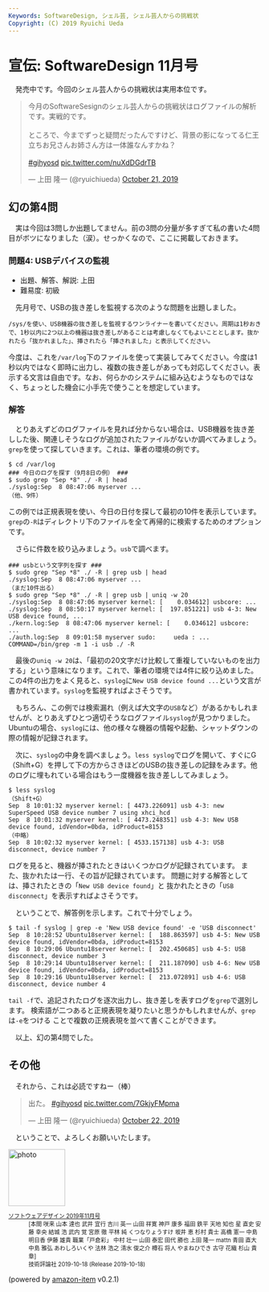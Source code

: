 ```yaml
---
Keywords: SoftwareDesign, シェル芸, シェル芸人からの挑戦状
Copyright: (C) 2019 Ryuichi Ueda
---
```


# 宣伝: SoftwareDesign 11月号

　発売中です。今回のシェル芸人からの挑戦状は実用本位です。

<blockquote class="twitter-tweet"><p lang="ja" dir="ltr">今月のSoftwareSesignのシェル芸人からの挑戦状はログファイルの解析です。実戦的です。<br><br>ところで、今までずっと疑問だったんですけど、背景の影になってる仁王立ちお兄さんお姉さん方は一体誰なんすかね？<br><br> <a href="https://twitter.com/hashtag/gihyosd?src=hash&amp;ref_src=twsrc%5Etfw">#gihyosd</a> <a href="https://t.co/nuXdDGdrTB">pic.twitter.com/nuXdDGdrTB</a></p>&mdash; 上田 隆一 (@ryuichiueda) <a href="https://twitter.com/ryuichiueda/status/1186264390657441792?ref_src=twsrc%5Etfw">October 21, 2019</a></blockquote> <script async src="https://platform.twitter.com/widgets.js" charset="utf-8"></script>


## 幻の第4問

　実は今回は3問しか出題してません。前の3問の分量が多すぎて私の書いた4問目がボツになりました（涙）。せっかくなので、ここに掲載しておきます。


### 問題4: USBデバイスの監視

* 出題、解答、解説: 上田
* 難易度: 初級

　先月号で、USBの抜き差しを監視する次のような問題を出題しました。

```
/sys/を使い、USB機器の抜き差しを監視するワンライナーを書いてください。周期は1秒おきで、1秒以内に2つ以上の機器は抜き差しがあることは考慮しなくてもよいこととします。抜かれたら「抜かれました」、挿されたら「挿されました」と表示してください。
```

今度は、これを`/var/log`下のファイルを使って実装してみてください。今度は1秒以内ではなく即時に出力し、複数の抜き差しがあっても対応してください。表示する文言は自由です。なお、何らかのシステムに組み込むようなものではなく、ちょっとした機会に小手先で使うことを想定しています。


### 解答

　とりあえずどのログファイルを見れば分からない場合は、USB機器を抜き差しした後、関連しそうなログが追加されたファイルがないか調べてみましょう。`grep`を使って探していきます。これは、筆者の環境の例です。

```
$ cd /var/log
### 今日のログを探す（9月8日の例） ###
$ sudo grep "Sep *8" ./ -R | head
./syslog:Sep  8 08:47:06 myserver ...
（他、9件）
```

この例では正規表現を使い、今日の日付を探して最初の10件を表示しています。
`grep`の`-R`はディレクトリ下のファイルを全て再帰的に検索するためのオプションです。


　さらに件数を絞り込みましょう。`usb`で調べます。

```
### usbという文字列を探す ###
$ sudo grep "Sep *8" ./ -R | grep usb | head
./syslog:Sep  8 08:47:06 myserver ...
（まだ10件出る）
$ sudo grep "Sep *8" ./ -R | grep usb | uniq -w 20
./syslog:Sep  8 08:47:06 myserver kernel: [    0.034612] usbcore: ...
./syslog:Sep  8 08:50:17 myserver kernel: [  197.851221] usb 4-3: New USB device found, ...
./kern.log:Sep  8 08:47:06 myserver kernel: [    0.034612] usbcore: ...
./auth.log:Sep  8 09:01:58 myserver sudo:     ueda : ... COMMAND=/bin/grep -m 1 -i usb ./ -R
```

　最後の`uniq -w 20`は、「最初の20文字だけ比較して重複していないものを出力する」という意味になります。これで、筆者の環境では4件に絞り込めました。この4件の出力をよく見ると、`syslog`に`New USB device found ...`という文言が書かれています。`syslog`を監視すればよさそうです。

　もちろん、この例では検索漏れ（例えば大文字の`USB`など）があるかもしれませんが、とりあえずひとつ適切そうなログファイル`syslog`が見つかりました。Ubuntuの場合、`syslog`には、他の様々な機器の情報や起動、シャットダウンの際の情報が記録されます。


　次に、`syslog`の中身を調べましょう。`less syslog`でログを開いて、すぐにG（Shift+G）を押して下の方からさきほどのUSBの抜き差しの記録をみます。他のログに埋もれている場合はもう一度機器を抜き差ししてみましょう。

```
$ less syslog
（Shift+G） 
Sep  8 10:01:32 myserver kernel: [ 4473.226091] usb 4-3: new SuperSpeed USB device number 7 using xhci_hcd
Sep  8 10:01:32 myserver kernel: [ 4473.248351] usb 4-3: New USB device found, idVendor=0bda, idProduct=8153
（中略）
Sep  8 10:02:32 myserver kernel: [ 4533.157138] usb 4-3: USB disconnect, device number 7
```

ログを見ると、機器が挿されたときはいくつかログが記録されています。
また、抜かれたは一行、その旨が記録されています。
問題に対する解答としては、挿されたときの「`New USB device found`」と
抜かれたときの「`USB disconnect`」を表示すればよさそうです。

　ということで、解答例を示します。これで十分でしょう。

```
$ tail -f syslog | grep -e 'New USB device found' -e 'USB disconnect'
Sep  8 10:28:52 Ubuntu18server kernel: [  188.863597] usb 4-5: New USB device found, idVendor=0bda, idProduct=8153
Sep  8 10:29:06 Ubuntu18server kernel: [  202.450685] usb 4-5: USB disconnect, device number 3
Sep  8 10:29:14 Ubuntu18server kernel: [  211.187090] usb 4-6: New USB device found, idVendor=0bda, idProduct=8153
Sep  8 10:29:16 Ubuntu18server kernel: [  213.072891] usb 4-6: USB disconnect, device number 4
```

`tail -f`で、追記されたログを逐次出力し、抜き差しを表すログを`grep`で選別します。
検索語が二つあると正規表現を凝りたいと思うかもしれませんが、`grep`は`-e`をつける
ことで複数の正規表現を並べて書くことができます。


　以上、幻の第4問でした。

## その他

　それから、これは必読ですねー（棒）

<blockquote class="twitter-tweet"><p lang="ja" dir="ltr">出た。 <a href="https://twitter.com/hashtag/gihyosd?src=hash&amp;ref_src=twsrc%5Etfw">#gihyosd</a> <a href="https://t.co/7GkjyFMpma">pic.twitter.com/7GkjyFMpma</a></p>&mdash; 上田 隆一 (@ryuichiueda) <a href="https://twitter.com/ryuichiueda/status/1186599694329245696?ref_src=twsrc%5Etfw">October 22, 2019</a></blockquote> <script async src="https://platform.twitter.com/widgets.js" charset="utf-8"></script>


　ということで、よろしくお願いいたします。

<div class="card">
  <div class="row no-gutters">
    <div class="col-md-2">
      <a class="item url" href="https://www.amazon.co.jp/exec/obidos/ASIN/B07Y1WQNCW/ryuichiueda-22"><img src="https://images-fe.ssl-images-amazon.com/images/I/514xVSArQEL._SL160_.jpg" width="113" alt="photo"></a>
    </div>
    <div class="col-md-10">
      <div class="card-body">
        <dl class="fn" style="font-size:80%">
          <dt><a href="https://www.amazon.co.jp/exec/obidos/ASIN/B07Y1WQNCW/ryuichiueda-22">ソフトウェアデザイン 2019年11月号</a></dt>
          <dd>[本間 咲来 山本 達也 武井 宜行 吉川 英一 山田 祥寛 神戸 康多 福田 鉄平 天地 知也 星 直史 安藤 幸央 結城 浩 武内 覚 宮原 徹 平林 純 くつなりょうすけ 坂井 恵 杉村 貴士 高橋 憲一 中島 明日香 伊藤 雄貴 職業「戸倉彩」 中村 壮一 山田 泰宏 田代 勝也 上田 隆一 mattn 青田 直大 中島 雅弘 あわしろいくや 法林 浩之 清水 俊之介 樽石 将人 やまねひでき 古守 花織 杉山 貴章]</dd>
          <dd>技術評論社 2019-10-18 (Release 2019-10-18)</dd>
        </dl>
        <p class="powered-by" >(powered by <a href="https://github.com/spiegel-im-spiegel/amazon-item" >amazon-item</a> v0.2.1)</p>
      </div>
    </div>
  </div>
</div>
